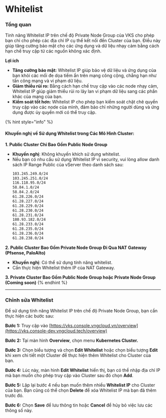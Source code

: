 # Whitelist

### **Tổng quan**

Tính năng Whitelist IP trên chế độ Private Node Group của VKS cho phép bạn chỉ cho phép các địa chỉ IP cụ thể kết nối đến Cluster của bạn. Điều này giúp tăng cường bảo mật cho các ứng dụng và dữ liệu nhạy cảm bằng cách hạn chế truy cập từ các nguồn không xác định.

**Lợi ích**

* **Tăng cường bảo mật:** Whitelist IP giúp bảo vệ dữ liệu và ứng dụng của bạn khỏi các mối đe dọa tiềm ẩn trên mạng công cộng, chẳng hạn như tấn công mạng và vi phạm dữ liệu.
* **Giảm thiểu rủi ro:** Bằng cách hạn chế truy cập vào các node nhạy cảm, Whitelist IP giúp giảm thiểu rủi ro lây lan vi phạm dữ liệu sang các phần khác của mạng của bạn.
* **Kiểm soát tốt hơn:** Whitelist IP cho phép bạn kiểm soát chặt chẽ quyền truy cập vào các node của mình, đảm bảo chỉ những người dùng và ứng dụng được ủy quyền mới có thể truy cập.

{% hint style="info" %}
#### Khuyến nghị về Sử dụng Whitelist trong Các Mô Hình Cluster:

**1. Public Cluster Chỉ Bao Gồm Public Node Group**

* **Khuyến nghị**: Không khuyến khích sử dụng whitelist.
* Nếu bạn có nhu cầu sử dụng Whitelist IP vì security, vui lòng allow danh sách IP Range Public của vServer theo danh sách sau:&#x20;
    ```bash
    103.245.249.0/24
    103.245.251.0/24
    116.118.95.0/24
    58.84.1.0/24
    58.84.2.0/24
    61.28.226.0/24
    61.28.227.0/24
    61.28.229.0/24
    61.28.230.0/24
    61.28.231.0/24
    180.93.182.0/24
    61.28.233.0/24
    61.28.235.0/24
    61.28.236.0/24
    61.28.238.0/24
    ```

**2. Public Cluster Bao Gồm Private Node Group Đi Qua NAT Gateway (Pfsense, PaloAlto)**

* **Khuyến nghị**: Có thể sử dụng tính năng whitelist.
* Cần thực hiện Whitelist thêm IP của NAT Gateway.

**3. Private Cluster Bao Gồm Public Node Group hoặc Private Node Group (Coming soon)**
{% endhint %}

***

### Chỉnh sửa Whitelist

Để sử dụng tính năng Whitelist IP trên chế độ Private Node Group, bạn cần thực hiện các bước sau:

**Bước 1:** Truy cập vào [https://vks.console.vngcloud.vn/overview](https://vks.console-dev.vngcloud.tech/overview)

**Bước 2:** Tại màn hình **Overview**, chọn menu **Kubernetes Cluster.**

**Bước 3:** Chọn biểu tượng <img src="https://docs-admin.vngcloud.vn/download/thumbnails/73762015/image2024-4-16_15-51-55.png?version=1&#x26;modificationDate=1713262579000&#x26;api=v2" alt="" data-size="line">và chọn **Edit Whitelist** hoặc chọn biểu tượng **Edit** khi xem chi tiết một Cluster để thực hiện thêm Whitelist cho Cluster của bạn.

**Bước 4:** Lúc này, màn hình **Edit Whitelist** hiển thị, bạn có thể nhập địa chỉ IP mà bạn muốn cho phép truy cập vào Cluster sau đó chọn **Add**.&#x20;

**Bước 5:** Lặp lại bước 4 nếu bạn muốn thêm nhiều **Whitelist IP** cho Cluster của bạn. Bạn cũng có thể chọn **Delete** để xóa Whitelist IP mà bạn đã thêm trước đó.

**Bước 6:** Chọn **Save** để lưu thông tin hoặc **Cancel** để hủy bỏ việc lưu các thông số này.
